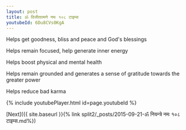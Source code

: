 ```yaml
---
layout: post
title: ॐ विजीतात्मने नमः १०८ टाइम्स
youtubeId: 6Du8CVs0KgA
---
```

 
 
Helps get goodness, bliss and peace and God's blessings
 
Helps remain focused, help generate inner energy 
 
Helps boost physical and mental health 
 
Helps remain grounded and generates a sense of gratitude towards the greater power 
 
Helps reduce bad karma
 
 
 
 


{% include youtubePlayer.html id=page.youtubeId %}
 
[Next]({{ site.baseurl }}{% link  split2/_posts/2015-09-21-ॐ नियन्त्रे नमः १०८ टाइम्स.md%})
 
